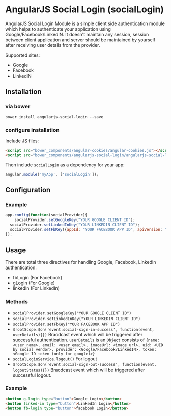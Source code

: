 # AngularJS Social Login (socialLogin)
AngularJS Social Login Module is a simple client side authentication module which helps to authenticate your application using Google/Facebook/LinkedIN. It doesn't maintain any session, session between client application and server should be maintained by yourself after receiving user details from the provider.

Supported sites:
- Google
- Facebook
- LinkedIN

## Installation

### via bower

```shell
bower install angularjs-social-login --save
```

### configure installation

Include JS files:

```html
<script src="bower_components/angular-cookies/angular-cookies.js"></script>
<script src="bower_components/angularjs-social-login/angularjs-social-login.js"></script>
```

Then include `socialLogin` as a dependency for your app:

```javascript
angular.module('myApp', ['socialLogin']);
```

## Configuration

### Example

```javascript
app.config(function(socialProvider){
	socialProvider.setGoogleKey("YOUR GOOGLE CLIENT ID");
  socialProvider.setLinkedInKey("YOUR LINKEDIN CLIENT ID");
  socialProvider.setFbKey({appId: "YOUR FACEBOOK APP ID", apiVersion: "API VERSION"});
});
```

## Usage
There are total three directives for handling Google, Facebook, LinkedIn authentication.
- fbLogin (For Facebook)
- gLogin (For Google)
- linkedIn (For LinkedIn)

### Methods

- `socialProvider.setGoogleKey("YOUR GOOGLE CLIENT ID")`
- `socialProvider.setLinkedInKey("YOUR LINKEDIN CLIENT ID")`
- `socialProvider.setFbKey("YOUR FACEBOOK APP ID")`
- `$rootScope.$on('event:social-sign-in-success', function(event, userDetails){})` 
   Braodcast event which will be triggered after successful authentication. `userDetails` is an `Object` consists of `{name: <user_name>, email: <user_email>, imageUrl: <image_url>, uid: <UID by social vendor>, provider: <Google/Facebook/LinkedIN>, token: <Google ID token (only for google)>}` 
- `socialLoginService.logout()`
   For logout
- `$rootScope.$on('event:social-sign-out-success', function(event, logoutStatus){})`
   Braodcast event which will be triggered after successful logout.

### Example
```html
<button g-login type="button">Google Login</button>
<button linked-in type="button">LinkedIn Login</button>
<button fb-login type="button">facebook Login</button>
```

